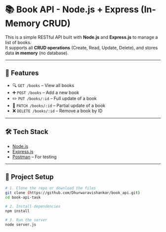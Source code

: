 # 📚 Book API - Node.js + Express (In-Memory CRUD)

This is a simple RESTful API built with **Node.js** and **Express.js** to manage a list of books.  
It supports all **CRUD operations** (Create, Read, Update, Delete), and stores data **in memory** (no database).

---

## 🚀 Features

- 🔍 `GET /books` – View all books
- ➕ `POST /books` – Add a new book
- ✏️ `PUT /books/:id` – Full update of a book
- 🧩 `PATCH /books/:id` – Partial update of a book
- ❌ `DELETE /books/:id` – Remove a book by ID

---

## 🛠 Tech Stack

- [Node.js](https://nodejs.org/)
- [Express.js](https://expressjs.com/)
- [Postman](https://www.postman.com/) – For testing

---

## 📁 Project Setup

```bash
# 1. Clone the repo or download the files
git clone (https://github.com/Dhurwaravishankar/book_api.git)
cd book-api-task

# 2. Install dependencies
npm install

# 3. Run the server
node server.js
